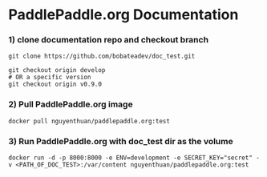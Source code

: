 # PaddlePaddle.org Documentation

### 1)  clone documentation repo and checkout branch

```
git clone https://github.com/bobateadev/doc_test.git

git checkout origin develop
# OR a specific version
git checkout origin v0.9.0
```

### 2)  Pull PaddlePaddle.org image

```
docker pull nguyenthuan/paddlepaddle.org:test
```

### 3)  Run PaddlePaddle.org with doc_test dir as the volume

```
docker run -d -p 8000:8000 -e ENV=development -e SECRET_KEY="secret" -v <PATH_OF_DOC_TEST>:/var/content nguyenthuan/paddlepaddle.org:test
```

